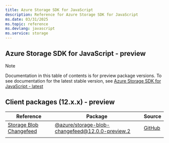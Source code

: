 ```yaml
---
title: Azure Storage SDK for JavaScript
description: Reference for Azure Storage SDK for JavaScript
ms.date: 03/31/2025
ms.topic: reference
ms.devlang: javascript
ms.service: storage
---
```

## Azure Storage SDK for JavaScript - preview

> [!NOTE]
> Documentation in this table of contents is for preview package versions. To see documentation for the latest stable version, see [Azure Storage SDK for JavaScript - latest](?view=az-js-storage-v4)

## Client packages (12.x.x) - preview

| Reference                                                                                     | Package                                                                                    | Source                                                                                            |
|-----------------------------------------------------------------------------------------------|--------------------------------------------------------------------------------------------|---------------------------------------------------------------------------------------------------|
| [Storage Blob Changefeed](/javascript/api/preview-docs/overview/azure/storage/storage-blob-changefeed-readme)                    | [@azure/storage-blob-changefeed@12.0.0-preview.2](https://www.npmjs.com/package/@azure/storage-blob-changefeed/v/12.0.0-preview.2)                   | [GitHub](https://github.com/Azure/azure-sdk-for-js/tree/master/sdk/storage/storage-blob-changefeed)          |
|                                                                                               |                                                                                            |                                                                                                   |